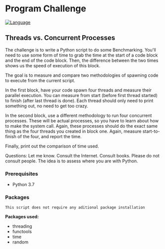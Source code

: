 # Program Challenge

[![Language](https://img.shields.io/badge/Language-Python-blue)](http://doge.mit-license.org)

## Threads vs. Concurrent Processes

The challenge is to write a Python script to do some Benchmarking. You'll need to use some form of time to grab the time at the start of a code block and the end of the code block. Then, the difference between the two times shows us the speed of execution of this block.

The goal is to measure and compare two methodologies of spawning code to execute from the current script.

In the first block, have your code spawn four threads and measure their parallel execution.  You can measure from start (before first thread started) to finish (after last thread is done).  Each thread should only need to print something out, no need to get too crazy.

In the second block, use a different methodology to run four concurrent processes.  These will be actual processes, so you have to learn about how to make the system call.  Again, these processes should do the exact same thing as the four threads you created in block one.   Again, measure start-to-finish of the four, and report the time.

Finally, print out the comparison of time used.

Questions:   Let me know.
Consult the Internet.  Consult books.   Please do not consult people.   The idea is to assess where you are with Python.

### Prerequisites
- Python 3.7

### Packages
    This script does not require any aditional package installation
**Packages used:**
- threading
- functools
- time
- random